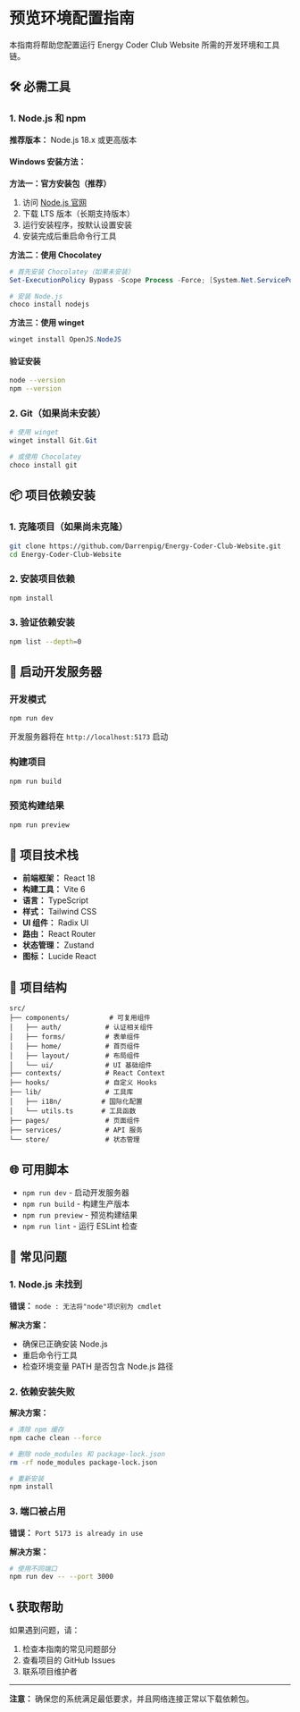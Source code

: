 # 预览环境配置指南

本指南将帮助您配置运行 Energy Coder Club Website 所需的开发环境和工具链。

## 🛠️ 必需工具

### 1. Node.js 和 npm

**推荐版本：** Node.js 18.x 或更高版本

#### Windows 安装方法：

**方法一：官方安装包（推荐）**
1. 访问 [Node.js 官网](https://nodejs.org/)
2. 下载 LTS 版本（长期支持版本）
3. 运行安装程序，按默认设置安装
4. 安装完成后重启命令行工具

**方法二：使用 Chocolatey**
```powershell
# 首先安装 Chocolatey（如果未安装）
Set-ExecutionPolicy Bypass -Scope Process -Force; [System.Net.ServicePointManager]::SecurityProtocol = [System.Net.ServicePointManager]::SecurityProtocol -bor 3072; iex ((New-Object System.Net.WebClient).DownloadString('https://community.chocolatey.org/install.ps1'))

# 安装 Node.js
choco install nodejs
```

**方法三：使用 winget**
```powershell
winget install OpenJS.NodeJS
```

#### 验证安装
```bash
node --version
npm --version
```

### 2. Git（如果尚未安装）

```powershell
# 使用 winget
winget install Git.Git

# 或使用 Chocolatey
choco install git
```

## 📦 项目依赖安装

### 1. 克隆项目（如果尚未克隆）
```bash
git clone https://github.com/Darrenpig/Energy-Coder-Club-Website.git
cd Energy-Coder-Club-Website
```

### 2. 安装项目依赖
```bash
npm install
```

### 3. 验证依赖安装
```bash
npm list --depth=0
```

## 🚀 启动开发服务器

### 开发模式
```bash
npm run dev
```

开发服务器将在 `http://localhost:5173` 启动

### 构建项目
```bash
npm run build
```

### 预览构建结果
```bash
npm run preview
```

## 🔧 项目技术栈

- **前端框架：** React 18
- **构建工具：** Vite 6
- **语言：** TypeScript
- **样式：** Tailwind CSS
- **UI 组件：** Radix UI
- **路由：** React Router
- **状态管理：** Zustand
- **图标：** Lucide React

## 📁 项目结构

```
src/
├── components/          # 可复用组件
│   ├── auth/           # 认证相关组件
│   ├── forms/          # 表单组件
│   ├── home/           # 首页组件
│   ├── layout/         # 布局组件
│   └── ui/             # UI 基础组件
├── contexts/           # React Context
├── hooks/              # 自定义 Hooks
├── lib/                # 工具库
│   ├── i18n/          # 国际化配置
│   └── utils.ts       # 工具函数
├── pages/              # 页面组件
├── services/           # API 服务
└── store/              # 状态管理
```

## 🌐 可用脚本

- `npm run dev` - 启动开发服务器
- `npm run build` - 构建生产版本
- `npm run preview` - 预览构建结果
- `npm run lint` - 运行 ESLint 检查

## 🐛 常见问题

### 1. Node.js 未找到
**错误：** `node : 无法将"node"项识别为 cmdlet`

**解决方案：**
- 确保已正确安装 Node.js
- 重启命令行工具
- 检查环境变量 PATH 是否包含 Node.js 路径

### 2. 依赖安装失败
**解决方案：**
```bash
# 清除 npm 缓存
npm cache clean --force

# 删除 node_modules 和 package-lock.json
rm -rf node_modules package-lock.json

# 重新安装
npm install
```

### 3. 端口被占用
**错误：** `Port 5173 is already in use`

**解决方案：**
```bash
# 使用不同端口
npm run dev -- --port 3000
```

## 📞 获取帮助

如果遇到问题，请：
1. 检查本指南的常见问题部分
2. 查看项目的 GitHub Issues
3. 联系项目维护者

---

**注意：** 确保您的系统满足最低要求，并且网络连接正常以下载依赖包。